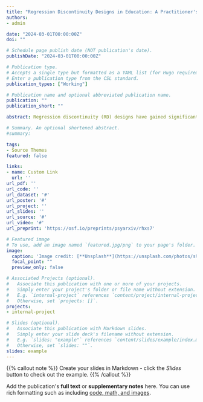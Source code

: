 ```yaml
---
title: "Regression Discontinuity Designs in Education: A Practitioner's Guide"
authors:
- admin

date: "2024-03-01T00:00:00Z"
doi: ""

# Schedule page publish date (NOT publication's date).
publishDate: "2024-03-01T00:00:00Z"

# Publication type.
# Accepts a single type but formatted as a YAML list (for Hugo requirements).
# Enter a publication type from the CSL standard.
publication_types: ["Working"]

# Publication name and optional abbreviated publication name.
publication: ""
publication_short: ""

abstract: Regression discontinuity (RD) designs have gained significant popularity as a quasi-experimental device for evaluating education programs and policies. In this paper, we present a comprehensive review of RD designs, focusing on the continuity-based framework, the most widely adopted RD framework. We first review the fundamental aspects of RD designs, drawing on potential outcomes and causal graphs. We then discuss the validity threats in RD designs, including manipulation, discreteness of the running variable, statistical power, and generalizability. Additionally, we provide an overview of the existing extensions to RD designs. To exemplify the application of RD methods, we analyze the effect of New Jersey’s pre-kindergarten program on children’s vocabulary test scores, using an educational dataset. Finally, we offer practical guidelines in the conclusion to promote the appropriate use of RD methods in educational research,

# Summary. An optional shortened abstract.
#summary:

tags:
- Source Themes
featured: false

links:
- name: Custom Link
  url: ''
url_pdf: ''
url_code: ''
url_dataset: '#'
url_poster: '#'
url_project: ''
url_slides: ''
url_source: '#'
url_video: '#'
url_preprint: 'https://osf.io/preprints/psyarxiv/rhxs7'

# Featured image
# To use, add an image named `featured.jpg/png` to your page's folder. 
image:
  caption: 'Image credit: [**Unsplash**](https://unsplash.com/photos/s9CC2SKySJM)'
  focal_point: ""
  preview_only: false

# Associated Projects (optional).
#   Associate this publication with one or more of your projects.
#   Simply enter your project's folder or file name without extension.
#   E.g. `internal-project` references `content/project/internal-project/index.md`.
#   Otherwise, set `projects: []`.
projects:
- internal-project

# Slides (optional).
#   Associate this publication with Markdown slides.
#   Simply enter your slide deck's filename without extension.
#   E.g. `slides: "example"` references `content/slides/example/index.md`.
#   Otherwise, set `slides: ""`.
slides: example
---
```


{{% callout note %}}
Create your slides in Markdown - click the *Slides* button to check out the example.
{{% /callout %}}

Add the publication's **full text** or **supplementary notes** here. You can use rich formatting such as including [code, math, and images](https://docs.hugoblox.com/content/writing-markdown-latex/).
